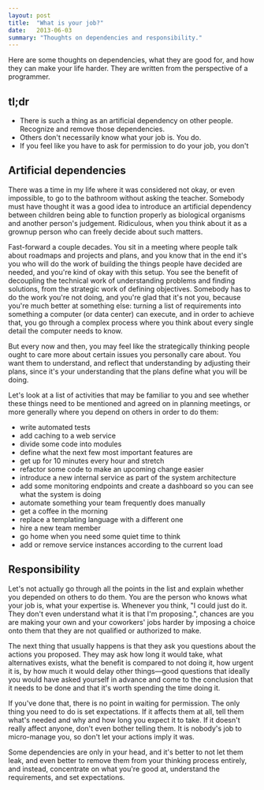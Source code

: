 ```yaml
---
layout: post
title:  "What is your job?"
date:   2013-06-03
summary: "Thoughts on dependencies and responsibility."
---
```


Here are some thoughts on dependencies, what they are good for, and how they can make your life harder. They are written from the perspective of a programmer.

## tl;dr

<ul>
<li>There is such a thing as an artificial dependency on other people. Recognize and remove those dependencies.</li>
<li>Others don't necessarily know what your job is. You do.</li>
<li>If you feel like you have to ask for permission to do your job, you don't</li>
</ul>

## Artificial dependencies

There was a time in my life where it was considered not okay, or even impossible, to go to the bathroom without asking the teacher. Somebody must have thought it was a good idea to introduce an artificial dependency between children being able to function properly as biological organisms and another person's judgement. Ridiculous, when you think about it as a grownup person who can freely decide about such matters.

Fast-forward a couple decades. You sit in a meeting where people talk about roadmaps and projects and plans, and you know that in the end it's you who will do the work of building the things people have decided are needed, and you're kind of okay with this setup. You see the benefit of decoupling the technical work of understanding problems and finding solutions, from the strategic work of defining objectives. Somebody has to do the work you're not doing, and you're glad that it's not you, because you're much better at something else: turning a list of requirements into something a computer (or data center) can execute, and in order to achieve that, you go through a complex process where you think about every single detail the computer needs to know.

But every now and then, you may feel like the strategically thinking people ought to care more about certain issues you personally care about. You want them to understand, and reflect that understanding by adjusting their plans, since it's your understanding that the plans define what you will be doing.

Let's look at a list of activities that may be familiar to you and see whether these things need to be mentioned and agreed on in planning meetings, or more generally where you depend on others in order to do them:

<ul>
<li>write automated tests</li>
<li>add caching to a web service</li>
<li>divide some code into modules</li>
<li>define what the next few most important features are</li>
<li>get up for 10 minutes every hour and stretch</li>
<li>refactor some code to make an upcoming change easier</li>
<li>introduce a new internal service as part of the system architecture</li>
<li>add some monitoring endpoints and create a dashboard so you can see what the system is doing</li>
<li>automate something your team frequently does manually</li>
<li>get a coffee in the morning</li>
<li>replace a templating language with a different one</li>
<li>hire a new team member</li>
<li>go home when you need some quiet time to think</li>
<li>add or remove service instances according to the current load</li>
</ul>

## Responsibility

Let's not actually go through all the points in the list and explain whether you depended on others to do them. You are the person who knows what your job is, what your expertise is. Whenever you think, "I could just do it. They don't even understand what it is that I'm proposing.", chances are you are making your own and your coworkers' jobs harder by imposing a choice onto them that they are not qualified or authorized to make.

The next thing that usually happens is that they ask you questions about the actions you proposed. They may ask how long it would take, what alternatives exists, what the benefit is compared to not doing it, how urgent it is, by how much it would delay other things&mdash;good questions that ideally you would have asked yourself in advance and come to the conclusion that it needs to be done and that it's worth spending the time doing it.

If you've done that, there is no point in waiting for permission. The only thing you need to do is set expectations. If it affects them at all, tell them what's needed and why and how long you expect it to take. If it doesn't really affect anyone, don't even bother telling them. It is nobody's job to micro-manage you, so don't let your actions imply it was.

Some dependencies are only in your head, and it's better to not let them leak, and even better to remove them from your thinking process entirely, and instead, concentrate on what you're good at, understand the requirements, and set expectations.
